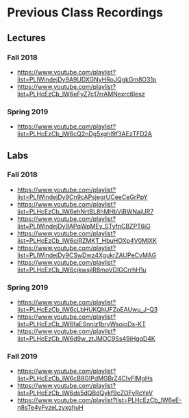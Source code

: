 Previous Class Recordings
=========================

## Lectures

### Fall 2018

* <https://www.youtube.com/playlist?list=PLIWindejDy9A9UDXGNyHRoJQgkGm8O31p>
* <https://www.youtube.com/playlist?list=PLHcEzCb_lW6eFyZ7c17rrAMNexrc6lesz>

### Spring 2019

* <https://www.youtube.com/playlist?list=PLHcEzCb_lW6cQ2nDg5xghl9f3AEzTFD2A>

## Labs

### Fall 2018

* <https://www.youtube.com/playlist?list=PLIWindejDy9Cn9cAPsjegrUCeeCeGrPpY>
* <https://www.youtube.com/playlist?list=PLHcEzCb_lW6ehNrtBL8hMHbViBWNajUR7>
* <https://www.youtube.com/playlist?list=PLIWindejDy9APqWpMEy_STyfnCBZPT6iG>
* <https://www.youtube.com/playlist?list=PLHcEzCb_lW6ciRZMKT_HbuHOXp4V0MlXK>
* <https://www.youtube.com/playlist?list=PLIWindejDy9CSwDwz4XgukrZAUPeCvMAG>
* <https://www.youtube.com/playlist?list=PLHcEzCb_lW6cjkwsjlR8moVDIGCrrhH1u>

### Spring 2019

* <https://www.youtube.com/playlist?list=PLHcEzCb_lW6cLbHUKQhUFZoEAUwu_J-Q3>
* <https://www.youtube.com/playlist?list=PLHcEzCb_lW6faESnniz1bryWsoioDs-KT>
* <https://www.youtube.com/playlist?list=PLHcEzCb_lW6d9w_ztJMOC9Ss49iHgqD4K>

### Fall 2019

* <https://www.youtube.com/playlist?list=PLHcEzCb_lW6cB8GIPdMGBrZ4CIvFlMgHs>
* <https://www.youtube.com/playlist?list=PLHcEzCb_lW6ds5dQBdQykf9cZOFvRcYeV>
* <https://www.youtube.com/playlist?list=PLHcEzCb_lW6eE-n8sTe4yFvzeLzyxghuH>

